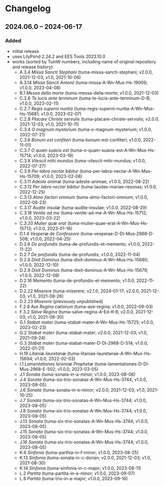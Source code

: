 # Changelog

## 2024.06.0 – 2024-06-17

### Added

- initial release
- uses LilyPond 2.24.2 and EES Tools 2023.10.0
- works (sorted by TumW numbers, including name of original repository and release history):
  - A.3.4 *Missa Sancti Stephani* (tuma-missa-sancti-stephani; v2.0.0, 2021-12-03; v1.0, 2021-10-06)
  - A.3.14 *Missa Sancti Antonii* (tuma-missa-A-Wn-Mus-Hs-19009; v1.0.0, 2023-04-08)
  - B.1 *Messa della morte* (tuma-messa-della-morte; v1.0.0, 2021-12-03)
  - C.2.6 *Te lucis ante terminum* (tuma-te-lucis-ante-terminum-D-B; v1.0.0, 2023-02-11)
  - C.2.7 *Regis superni nuntia* (tuma-regis-superni-nuntia-A-Wn-Mus-Hs-15681; v1.0.0, 2023-02-07)
  - C.2.8 *Placare Christe servulis* (tuma-placare-christe-servulis; v2.0.0, 2021-12-03; v1.0, 2021-10-11)
  - C.3.4 *O magnum mysterium* (tuma-o-magnum-mysterium; v1.0.0, 2022-07-21)
  - C.3.6 *Bonum est confiteri* (tuma-bonum-est-confiteri; v1.0.0, 2022-11-01)
  - C.3.7 *O quam suavis est* (tuma-o-quam-suavis-est-A-Wn-Mus-Hs-15714; v1.0.0, 2023-03-19)
  - C.3.8 *Vilescit mihi mundus* (tuma-vilescit-mihi-mundus; v1.0.0, 2022-07-27)
  - C.3.9 *Per labra nectar bibitur* (tuma-per-labra-nectar-A-Wn-Mus-Hs-15709; v1.0.0, 2023-02-06)
  - C.3.11 *Adeste animæ* (tuma-adeste-animae; v1.0.0, 2022-08-22)
  - C.3.12 *Per labra nectar bibitur* (tuma-laudes-mariae-resonas; v1.0.0, 2022-12-25)
  - C.3.13 *Almo factori omnium* (tuma-almo-factori-omnium; v1.0.0, 2022-08-23)
  - C.3.17 *Audite insulæ* (tuma-audite-insulae; v1.0.0, 2022-08-29)
  - C.3.18 *Venite ad me* (tuma-venite-ad-me-A-Wn-Mus-Hs-15712; v1.0.0, 2023-03-22)
  - C.3.20 *Mulier quæ erat* (tuma-mulier-quae-erat-A-Wn-Mus-Hs-15713; v1.0.0, 2023-01-16)
  - D.1.4 *Vesperæ de Confessore* (tuma-vesperae-D-Dl-Mus-2968-D-508; v1.0.0, 2022-04-25)
  - D.2.6 *De profundis* (tuma-de-profundis-et-memento; v1.0.0, 2022-11-22)
  - D.2.7 *De profundis* (tuma-de-profundis; v1.0.0, 2022-11-04)
  - D.2.8 *Dixit Dominus* (tuma-dixit-dominus-A-Wn-Mus-Hs-15680; v1.0.0, 2022-12-10)
  - D.2.9 *Dixit Dominus* (tuma-dixit-dominus-A-Wn-Mus-Hs-15679; v1.0.0, 2022-12-09)
  - D.2.16 *Memento* (tuma-de-profundis-et-memento; v1.0.0, 2022-11-22)
  - D.2.22 *Miserere* (tuma-miserere; v2.1.0, 2024-01-17; v2.0.0, 2021-12-03; v1.0, 2021-08-26)
  - D.2.23 *Miserere* (previously unpublished)
  - F.2.8 *Ave Regina cœlorum* (tuma-ave-regina; v1.0.0, 2022-09-03)
  - F.3.2 *Salve Regina* (tuma-salve-regina-A-Ed-K-8; v2.0.0, 2021-12-03; v1.0, 2021-08-30)
  - G.1 *Stabat mater* (tuma-stabat-mater-A-Wn-Mus-Hs-15725; v1.0.0, 2023-02-23)
  - G.2 *Stabat mater* (tuma-stabat-mater; v2.0.0, 2021-12-03; v1.0, 2021-09-24)
  - G.3 *Stabat mater* (tuma-stabat-mater-D-Dl-2968-D-514; v1.0.0, 2022-01-21)
  - H.19 *Litaniæ lauretanæ* (tuma-litaniae-lauretanae-A-Wn-Mus-Hs-15694; v1.0.0, 2022-02-03)
  - I.1 *Lamentationes Ieremiæ Prophetæ* (tuma-lamentationes-D-Dl-Mus-2968-E-502; v1.0.0, 2023-03-05)
  - J.1 *Sonata* (tuma-sonata-in-a-minor; v1.0.0, 2023-08-06)
  - J.4 *Sonata* (tuma-six-trio-sonatas-A-Wn-Mus-Hs-3744; v1.0.0, 2023-08-05)
  - J.6 *Sonata* (tuma-sonata-in-e-minor; v2.0.0, 2021-12-03; v1.0, 2021-10-25)
  - J.7 *Sonata* (tuma-six-trio-sonatas-A-Wn-Mus-Hs-3744; v1.0.0, 2023-08-05)
  - J.8 *Sonata* (tuma-six-trio-sonatas-A-Wn-Mus-Hs-3744; v1.0.0, 2023-08-05)
  - J.13 *Sonata* (tuma-six-trio-sonatas-A-Wn-Mus-Hs-3744; v1.0.0, 2023-08-05)
  - J.15 *Sonata* (tuma-six-trio-sonatas-A-Wn-Mus-Hs-3744; v1.0.0, 2023-08-05)
  - J.16 *Sonata* (tuma-six-trio-sonatas-A-Wn-Mus-Hs-3744; v1.0.0, 2023-08-05)
  - K.6 *Sinfonia* (tuma-parthia-in-f-minor; v1.0.0, 2023-08-25)
  - K.13 *Sinfonia* (tuma-sonata-in-c-dorian; v2.0.0, 2021-12-03; v1.0, 2021-08-30)
  - K.14 *Sinfonia* (tuma-sinfonia-in-c-major; v1.0.0, 2023-08-11)
  - L.2 *Partita* (tuma-partita-in-a-minor; v1.0.0, 2023-09-07)
  - L.9 *Partita* (tuma-trio-in-a-major; v1.0.0, 2023-09-16)
